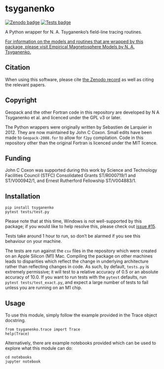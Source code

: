 # tsyganenko

[![Zenodo badge](https://zenodo.org/badge/190026596.svg)](https://doi.org/10.5281/zenodo.3937276)
[![Tests badge](https://github.com/johncoxon/tsyganenko/actions/workflows/tests.yaml/badge.svg)](https://github.com/johncoxon/tsyganenko/actions/workflows/tests.yaml)

A Python wrapper for N. A. Tsyganenko’s field-line tracing routines.

[For information on the models and routines that are wrapped by this package, please visit Empirical Magnetosphere
Models by N. A. Tsyganenko.](https://geo.phys.spbu.ru/~tsyganenko/empirical-models/)

## Citation

When using this software, please cite [the Zenodo record](https://zenodo.org/records/15763019) as well as citing the relevant papers.

## Copyright

Geopack and the other Fortran code in this repository are developed by N A Tsyganenko et al. and licenced under the GPL
v3 or later.

The Python wrappers were originally written by Sebastien de Larquier in 2012. They are now maintained by John C Coxon.
Small edits have been made to `Geopack-2008.for` to allow for `f2py` compilation. Code in this repository other than the
original Fortran is licenced under the MIT licence.

## Funding

John C Coxon was supported during this work by Science and Technology Facilities Council (STFC) Consolidated Grants 
ST/R000719/1 and ST/V000942/1, and Ernest Rutherford Fellowship ST/V004883/1.

## Installation

    pip install tsyganenko
    pytest tests/test.py

Please note that at this time, Windows is not well-supported by this package; if you would like to help resolve this,
please check out [issue #15](https://github.com/johncoxon/tsyganenko/issues/15).

Tests take around 1 hour to run, so don’t be alarmed if you see this behaviour on your machine.

The tests are run against the `csv` files in the repository which were created on an Apple Silicon (M1) Mac. Compiling 
the package on other machines leads to disparities which reflect the change in underlying architecture rather than
reflecting changes in code. As such, by default, `tests.py` is extremely permissive; it will test to a relative accuracy
of 0.5 or an absolute accuracy of 10.0. If you want to run tests with the `pytest` defaults, run
`pytest tests/test_exact.py`, and expect a large number of tests to fail unless you are running on an M1 chip.

## Usage

To use this module, simply follow the example provided in the Trace object docstring.

    from tsyganenko.trace import Trace
    help(Trace)

Alternatively, there are example notebooks provided which can be used to explore what this module can do:

    cd notebooks
    jupyter notebook